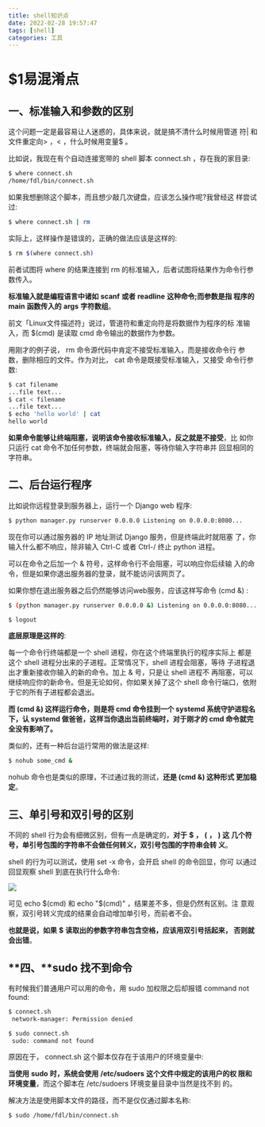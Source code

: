 ```yaml
---
title: shell知识点
date: 2022-02-28 19:57:47
tags: [shell]
categories: 工具
---
```


# $1易混淆点

## 一、标准输入和参数的区别

这个问题一定是最容易让人迷惑的，具体来说，就是搞不清什么时候用管道 符| 和文件重定向> ，< ，什么时候用变量$ 。

比如说，我现在有个自动连接宽带的 shell 脚本 connect.sh ，存在我的家目录:

```bash
$ where connect.sh 
/home/fdl/bin/connect.sh
```

如果我想删除这个脚本，而且想少敲几次键盘，应该怎么操作呢?我曾经这
样尝试过:

```bash
$ where connect.sh | rm
```

实际上，这样操作是错误的，正确的做法应该是这样的:

```bash
$ rm $(where connect.sh)
```

前者试图将 where 的结果连接到 rm 的标准输入，后者试图将结果作为命令行参数传入。

**标准输入就是编程语言中诸如** **scanf** **或者** **readline** **这种命令;而参数是指 程序的** **main** **函数传入的** **args** **字符数组**。

前文「Linux文件描述符」说过，管道符和重定向符是将数据作为程序的标 准输入，而 $(cmd) 是读取 cmd 命令输出的数据作为参数。

用刚才的例子说， rm 命令源代码中肯定不接受标准输入，而是接收命令行 参数，删除相应的文件。作为对比， cat 命令是既接受标准输入，又接受 命令行参数:

```bash
$ cat filename 
...file text...
$ cat < filename
...file text...
$ echo 'hello world' | cat
hello world
```

**如果命令能够让终端阻塞，说明该命令接收标准输入，反之就是不接受**，比 如你只运行 cat 命令不加任何参数，终端就会阻塞，等待你输入字符串并 回显相同的字符串。

## **二、后台运行程序**

比如说你远程登录到服务器上，运行一个 Django web 程序:

```bash
$ python manager.py runserver 0.0.0.0 Listening on 0.0.0.0:8080...
```

现在你可以通过服务器的 IP 地址测试 Django 服务，但是终端此时就阻塞 了，你输入什么都不响应，除非输入 Ctrl-C 或者 Ctrl-/ 终止 python 进程。

可以在命令之后加一个 & 符号，这样命令行不会阻塞，可以响应你后续输 入的命令，但是如果你退出服务器的登录，就不能访问该网⻚了。

如果你想在退出服务器之后仍然能够访问web服务，应该这样写命令 (cmd &) :

```bash
$ (python manager.py runserver 0.0.0.0 &) Listening on 0.0.0.0:8080...

$ logout
```

**底层原理是这样的**:

每一个命令行终端都是一个 shell 进程，你在这个终端里执行的程序实际上 都是这个 shell 进程分出来的子进程。正常情况下，shell 进程会阻塞，等待 子进程退出才重新接收你输入的新的命令。加上 & 号，只是让 shell 进程不 再阻塞，可以继续响应你的新命令。但是无论如何，你如果关掉了这个 shell 命令行端口，依附于它的所有子进程都会退出。

**而 (cmd &) 这样运行命令，则是将 cmd 命令挂到一个 systemd 系统守护进程名下，认 systemd 做爸爸，这样当你退出当前终端时，对于刚才的 cmd 命令就完全没有影响了。**

类似的，还有一种后台运行常用的做法是这样:

```bash
$ nohub some_cmd &
```

nohub 命令也是类似的原理，不过通过我的测试，**还是 (cmd &) 这种形式 更加稳定**。

## 三、单引号和双引号的区别

不同的 shell 行为会有细微区别，但有一点是确定的，**对于** **$** **，** **(** **，** **)** **这 几个符号，单引号包围的字符串不会做任何转义，双引号包围的字符串会转 义**。

shell 的行为可以测试，使用 set -x 命令，会开启 shell 的命令回显，你可 以通过回显观察 shell 到底在执行什么命令:

![](https://cdn.jsdelivr.net/gh/swimminghao/picture@main/img/acjc30_20210910112344.png)

可⻅ echo $(cmd) 和 echo "$(cmd)" ，结果差不多，但是仍然有区别。注 意观察，双引号转义完成的结果会自动增加单引号，而前者不会。

**也就是说，如果** **$** **读取出的参数字符串包含空格，应该用双引号括起来， 否则就会出错**。

## **四、****sudo** **找不到命令**

有时候我们普通用户可以用的命令，用 sudo 加权限之后却报错 command not found:

```bash
$ connect.sh
 network-manager: Permission denied

$ sudo connect.sh
 sudo: command not found
```

原因在于， connect.sh 这个脚本仅存在于该用户的环境变量中:

**当使用** **sudo** **时，系统会使用** **/etc/sudoers** **这个文件中规定的该用户的权 限和环境变量**，而这个脚本在 /etc/sudoers 环境变量目录中当然是找不到 的。

解决方法是使用脚本文件的路径，而不是仅仅通过脚本名称:

```bash
$ sudo /home/fdl/bin/connect.sh
```
